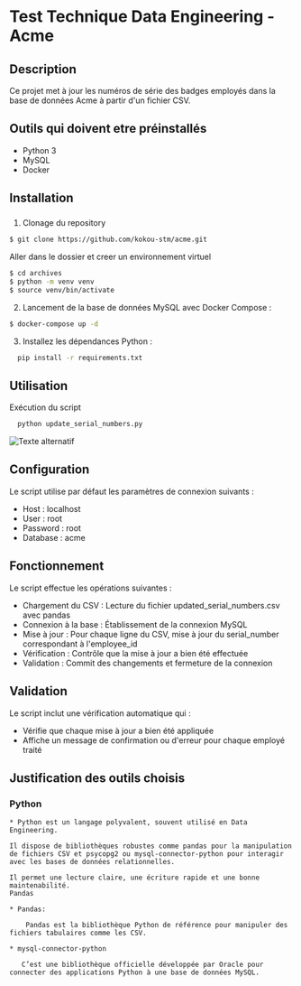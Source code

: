 # Test Technique Data Engineering - Acme

##  Description

Ce projet met à jour les numéros de série des badges employés dans la base de données Acme à partir d'un fichier CSV.

##  Outils qui doivent etre préinstallés

- Python 3
- MySQL
- Docker 

##  Installation

### 

1. Clonage du repository

 ```bash
 $ git clone https://github.com/kokou-stm/acme.git
```
Aller dans le dossier et creer un environnement virtuel

 ```bash
 $ cd archives
 $ python -m venv venv
 $ source venv/bin/activate
```
2. Lancement de la base de données MySQL avec Docker Compose :
  ```bash
  $ docker-compose up -d
  ```
3. Installez les dépendances Python :

```bash
  pip install -r requirements.txt
  ```

## Utilisation

Exécution du script

```bash
  python update_serial_numbers.py
```
![Texte alternatif](chemin/vers/image.png)


## Configuration
Le script utilise par défaut les paramètres de connexion suivants :

* Host : localhost
* User : root
* Password : root
* Database : acme


## Fonctionnement
Le script effectue les opérations suivantes :

* Chargement du CSV : Lecture du fichier updated_serial_numbers.csv avec pandas
* Connexion à la base : Établissement de la connexion MySQL
* Mise à jour : Pour chaque ligne du CSV, mise à jour du serial_number correspondant à l'employee_id
* Vérification : Contrôle que la mise à jour a bien été effectuée
* Validation : Commit des changements et fermeture de la connexion

## Validation
Le script inclut une vérification automatique qui :

* Vérifie que chaque mise à jour a bien été appliquée
* Affiche un message de confirmation ou d'erreur pour chaque employé traité

## Justification des outils choisis

  ### Python 
  
    * Python est un langage polyvalent, souvent utilisé en Data Engineering.

    Il dispose de bibliothèques robustes comme pandas pour la manipulation de fichiers CSV et psycopg2 ou mysql-connector-python pour interagir avec les bases de données relationnelles.

    Il permet une lecture claire, une écriture rapide et une bonne maintenabilité.
    Pandas

    * Pandas:

        Pandas est la bibliothèque Python de référence pour manipuler des fichiers tabulaires comme les CSV.

    * mysql-connector-python
      
       C’est une bibliothèque officielle développée par Oracle pour connecter des applications Python à une base de données MySQL.
